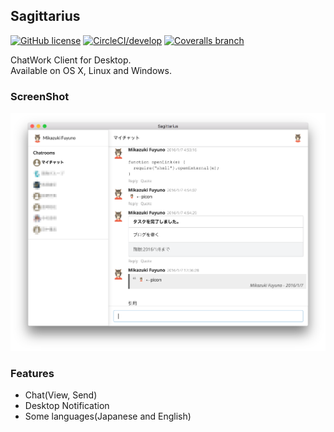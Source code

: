 Sagittarius
----
[![GitHub license](https://img.shields.io/github/license/fuyuno/Sagittarius.svg?style=flat-square)](https://github.com/fuyuno/Sagittarius/blob/develop/LICENSE)
[![CircleCI/develop](https://img.shields.io/circleci/project/fuyuno/Sagittarius/develop.svg?style=flat-square)](https://circleci.com/gh/fuyuno/Sagittarius/tree/develop)
[![Coveralls branch](https://img.shields.io/coveralls/fuyuno/Sagittarius/develop.svg?style=flat-square)](https://coveralls.io/github/fuyuno/Sagittarius?branch=develop)


ChatWork Client for Desktop.  
Available on OS X, Linux and Windows.

 
### ScreenShot
![alt](./screenshots/aa1e5ba.png)


### Features

* Chat(View, Send)
* Desktop Notification
* Some languages(Japanese and English)